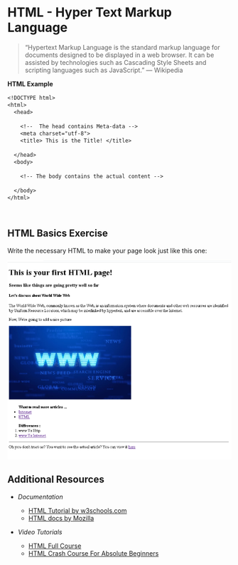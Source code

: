 # HTML - Hyper Text Markup Language

> “Hypertext Markup Language is the standard markup language for documents designed to be displayed in a web browser. It can be assisted by technologies such as Cascading Style Sheets and scripting languages such as JavaScript.” — Wikipedia


**HTML Example**

```
<!DOCTYPE html>
<html>
  <head>
  
    <!--  The head contains Meta-data -->
    <meta charset="utf-8">
    <title> This is the Title! </title>
    
  </head>
  <body>
  
    <!-- The body contains the actual content -->

  </body>
</html>
```

<br>

## HTML Basics Exercise

Write the necessary HTML to make your page look just like this one:

<img src="img/output.png" alt="Output">

## Additional Resources

* *Documentation*
  * [HTML Tutorial by w3schools.com](https://www.w3schools.com/html/)
  * [HTML docs by Mozilla](https://developer.mozilla.org/en-US/docs/Web/HTML)

* *Video Tutorials*
  * [HTML Full Course](https://youtu.be/pQN-pnXPaVg)
  * [HTML Crash Course For Absolute Beginners](https://youtu.be/UB1O30fR-EE)
